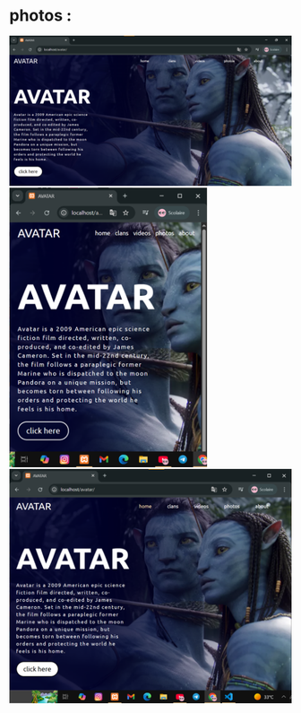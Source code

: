 # photos :


<div>
  <img src="https://github.com/ZEBIRIxFR/plateforme_de_streaming-/blob/main/Capture%20d%E2%80%99%C3%A9cran%20AVATAR.png?raw=true" width="956">
</div>
<div>
  <img src="https://github.com/ZEBIRIxFR/plateforme_de_streaming-/blob/main/Capture%20d%E2%80%99%C3%A9cran%20AVATAR2.png?raw=true" width="353">
  <img src="https://github.com/ZEBIRIxFR/plateforme_de_streaming-/blob/main/Capture%20d%E2%80%99%C3%A9cran%20AVATAR3.png?raw=true" width="600">
</div>
